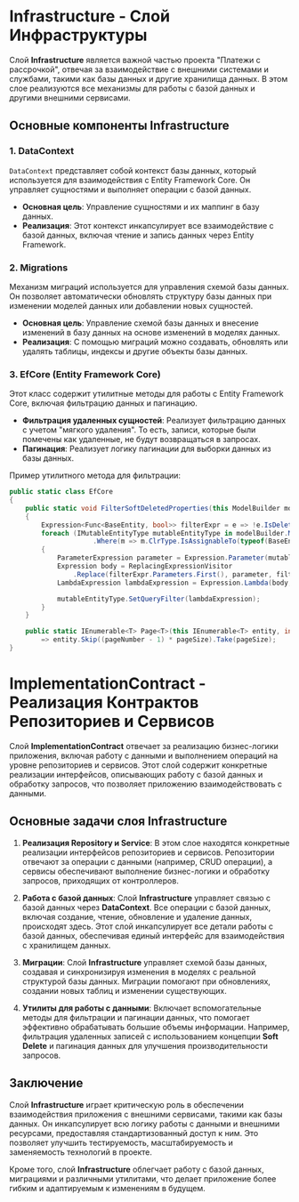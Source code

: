 # Infrastructure - Слой Инфраструктуры

Слой **Infrastructure** является важной частью проекта "Платежи с рассрочкой", отвечая за взаимодействие с внешними системами и службами, такими как базы данных и другие хранилища данных. В этом слое реализуются все механизмы для работы с базой данных и другими внешними сервисами.

## Основные компоненты Infrastructure

### 1. **DataContext**

`DataContext` представляет собой контекст базы данных, который используется для взаимодействия с Entity Framework Core. Он управляет сущностями и выполняет операции с базой данных.

- **Основная цель**: Управление сущностями и их маппинг в базу данных.
- **Реализация**: Этот контекст инкапсулирует все взаимодействие с базой данных, включая чтение и запись данных через Entity Framework.

### 2. **Migrations**

Механизм миграций используется для управления схемой базы данных. Он позволяет автоматически обновлять структуру базы данных при изменении моделей данных или добавлении новых сущностей.

- **Основная цель**: Управление схемой базы данных и внесение изменений в базу данных на основе изменений в моделях данных.
- **Реализация**: С помощью миграций можно создавать, обновлять или удалять таблицы, индексы и другие объекты базы данных.

### 3. **EfCore (Entity Framework Core)**

Этот класс содержит утилитные методы для работы с Entity Framework Core, включая фильтрацию данных и пагинацию.

- **Фильтрация удаленных сущностей**: Реализует фильтрацию данных с учетом "мягкого удаления". То есть, записи, которые были помечены как удаленные, не будут возвращаться в запросах.
- **Пагинация**: Реализует логику пагинации для выборки данных из базы данных.

Пример утилитного метода для фильтрации:

```csharp
public static class EfCore
{
    public static void FilterSoftDeletedProperties(this ModelBuilder modelBuilder)
    {
        Expression<Func<BaseEntity, bool>> filterExpr = e => !e.IsDeleted;
        foreach (IMutableEntityType mutableEntityType in modelBuilder.Model.GetEntityTypes()
                     .Where(m => m.ClrType.IsAssignableTo(typeof(BaseEntity))))
        {
            ParameterExpression parameter = Expression.Parameter(mutableEntityType.ClrType);
            Expression body = ReplacingExpressionVisitor
                .Replace(filterExpr.Parameters.First(), parameter, filterExpr.Body);
            LambdaExpression lambdaExpression = Expression.Lambda(body, parameter);

            mutableEntityType.SetQueryFilter(lambdaExpression);
        }
    }

    public static IEnumerable<T> Page<T>(this IEnumerable<T> entity, int pageNumber, int pageSize)
        => entity.Skip((pageNumber - 1) * pageSize).Take(pageSize);
}
```

# ImplementationContract - Реализация Контрактов Репозиториев и Сервисов

Слой **ImplementationContract** отвечает за реализацию бизнес-логики приложения, включая работу с данными и выполнением операций на уровне репозиториев и сервисов. Этот слой содержит конкретные реализации интерфейсов, описывающих работу с базой данных и обработку запросов, что позволяет приложению взаимодействовать с данными.

## Основные задачи слоя **Infrastructure**

1. **Реализация Repository и Service**:
   В этом слое находятся конкретные реализации интерфейсов репозиториев и сервисов. Репозитории отвечают за операции с данными (например, CRUD операции), а сервисы обеспечивают выполнение бизнес-логики и обработку запросов, приходящих от контроллеров.

2. **Работа с базой данных**:
   Слой **Infrastructure** управляет связью с базой данных через **DataContext**. Все операции с базой данных, включая создание, чтение, обновление и удаление данных, происходят здесь. Этот слой инкапсулирует все детали работы с базой данных, обеспечивая единый интерфейс для взаимодействия с хранилищем данных.

3. **Миграции**:
   Слой **Infrastructure** управляет схемой базы данных, создавая и синхронизируя изменения в моделях с реальной структурой базы данных. Миграции помогают при обновлениях, создании новых таблиц и изменении существующих.

4. **Утилиты для работы с данными**:
   Включает вспомогательные методы для фильтрации и пагинации данных, что помогает эффективно обрабатывать большие объемы информации. Например, фильтрация удаленных записей с использованием концепции **Soft Delete** и пагинация данных для улучшения производительности запросов.

## Заключение

Слой **Infrastructure** играет критическую роль в обеспечении взаимодействия приложения с внешними сервисами, такими как базы данных. Он инкапсулирует всю логику работы с данными и внешними ресурсами, предоставляя стандартизованный доступ к ним. Это позволяет улучшить тестируемость, масштабируемость и заменяемость технологий в проекте.

Кроме того, слой **Infrastructure** облегчает работу с базой данных, миграциями и различными утилитами, что делает приложение более гибким и адаптируемым к изменениям в будущем.
